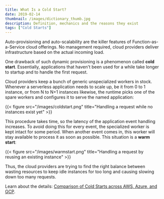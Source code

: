 ```yaml
---
title: What Is a Cold Start?
date: 2019-02-14
thumbnail: /images/dictionary_thumb.jpg
description: Definition, mechanics and the reasons they exist
tags: ["Cold Starts"]
---
```


Auto-provisioning and auto-scalability are the killer features of Function-as-a-Service cloud offerings. No management required, cloud providers deliver infrastructure based on the actual incoming load.

One drawback of such dynamic provisioning is a phenomenon called **cold start**. Essentially, applications that haven't been used for a while take longer to startup and to handle the first request.

Cloud providers keep a bunch of generic unspecialized workers in stock. Whenever a serverless application needs to scale up, be it from 0 to 1 instance, or from N to N+1 instances likewise, the runtime picks one of the spare workers and configures it to serve the named application:

{{< figure src="/images/coldstart.png" title="Handling a request while no instances exist yet" >}}

This procedure takes time, so the latency of the application event handling increases. To avoid doing this for every event, the specialized worker is kept intact for some period. When another event comes in, this worker will stay available to process it as soon as possible. This situation is a **warm start**:

{{< figure src="/images/warmstart.png" title="Handling a request by reusing an existing instance" >}}

Thus, the cloud providers are trying to find the right balance between wasting resources to keep idle instances for too long and causing slowing down too many requests. 

Learn about the details: [Comparison of Cold Starts across AWS, Azure, and GCP](/coldstarts/big3/).